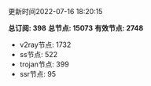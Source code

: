 更新时间2022-07-16 18:20:15

**总订阅: 398**
**总节点: 15073**
**有效节点: 2748**
- v2ray节点: 1732
- ss节点: 522
- trojan节点: 399
- ssr节点: 95
